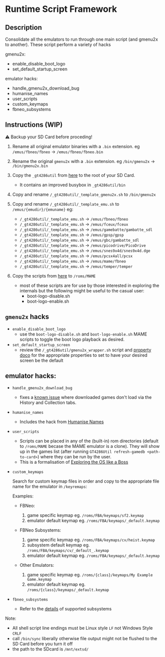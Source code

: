 # Runtime Script Framework

## Description
Consolidate all the emulators to run through one main script (and gmenu2x to another).
These script perform a variety of hacks

gmenu2x:
* enable_disable_boot_logo
* set_default_startup_screen

emulator hacks:
* handle_gmenu2x_download_bug
* humanise_names
* user_scripts
* custom_keymaps
* fbneo_subsystems

## Instructions (WIP)
⚠️ Backup your SD Card before proceding!

1. Rename all original emulator binaries with a `.bin` extension. eg `/emus/fbneo/fbneo` -> `/emus/fbneo/fbneo.bin`
1. Rename the original `gmenu2x` with a `.bin` extension. eg `/bin/gmenu2x` -> `/bin/gmenu2x.bin`
2. Copy the `_gt4286util` from [here](./sdcard_tweaks/) to the root of your SD Card.
    - It contains an improved busybox in `_gt4286util/bin`

3. Copy and rename `/_gt4286util/_template_gmenu2x.sh` to `/bin/gmenu2x`
4. Copy and rename `/_gt4286util/_template_emu.sh` to `/emus/{emudir}/{emuname}` eg:
    -  `/_gt4286util/_template_emu.sh` -> `/emus/fbneo/fbneo`
    -  `/_gt4286util/_template_emu.sh` -> `/emus/fceux/fceux`
    -  `/_gt4286util/_template_emu.sh` -> `/emus/gamebatte/gambatte_sdl`
    -  `/_gt4286util/_template_emu.sh` -> `/emus/gpsp/gpsp`
    -  `/_gt4286util/_template_emu.sh` -> `/emus/gbc/gambatte_sdl`
    -  `/_gt4286util/_template_emu.sh` -> `/emus/picodrive/PicoDrive`
    -  `/_gt4286util/_template_emu.sh` -> `/emus/snes9x4d/snes9x4d.dge`
    -  `/_gt4286util/_template_emu.sh` -> `/emus/pcsx4all/pcsx`
    -  `/_gt4286util/_template_emu.sh` -> `/emus/mame/fbneo`
    -  `/_gt4286util/_template_emu.sh` -> `/emus/temper/temper`

5. Copy the scripts from [here](./sdcard_tweaks/roms/MAME/) to `/roms/MAME`
    - most of these scripts are for use by those interested in exploring the internals but the following might be useful to the casual user:
        - boot-logo-disable.sh
        - boot-logo-enable.sh


## `gmenu2x` hacks
* `enable_disable_boot_logo`
    - use the `boot-logo-disable.sh` and `boot-logo-enable.sh` MAME scripts to toggle the boot logo playback as desired.
* `set_default_startup_screen`
    - review the `/_gt4286util/gmenu2x_wrapper.sh` script and [property doco](./Exploring%20the%20OS%20-%20Properties.md) for the appropriate properties to set to have your desired screen be the default

## emulator hacks:
* `handle_gmenu2x_download_bug`
    - fixes a [known issue](./Known%20Issues.md) where downloaded games don't load via the History and Collection tabs.

* `humanise_names`
    - Includes the hack from [Humanise Names](./Humanise%20Names.md)

* `user_scripts`
    - Scripts can be placed in any of the (built-in) rom directories (default to `/roms/MAME` becase the MAME emulator is a clone). They will show up in the games list (after running `GT4286Util refresh-gamedb <path-to-card>`) where they can be run by the user.
    - This is a formalisation of [Exploring the OS like a Boss](./Exploring%20the%20OS.md)

* `custom_keymaps`  

    Search for custom keymap files in order and copy to the appropriate file name for the emulator in `/keyremaps`:

    Examples:
    * FBNeo:
        1. game specific keymap eg. `/roms/FBA/keymaps/sf2.keymap`
        2. emulator default keymap eg. `/roms/FBA/keymaps/_default.keymap`

    * FBNeo Subsystems:
        1. game specific keymap eg. `/roms/FBA/keymaps/cv/heist.keymap`
        2. subsystem default keymap eg. `/roms/FBA/keymaps/cv/_default_.keymap`
        3. emulator default keymap eg. `/roms/FBA/keymaps/_default.keymap`

    * Other Emulators:
        1. game specific keymap eg. `/roms/{class}/keymaps/My Example Game.keymap`
        2. emulator default keymap eg. `/roms/{class}/keymaps/_default.keymap`

* `fbneo_subsystems`
    - Refer to the [details](./Emulators%20-%20fbneo.md) of supported subsystems


Note:
* All shell script line endings must be Linux style ```LF``` not Windows Style ```CRLF```
* call ```/bin/sync``` liberally otherwise file output might not be flushed to the SD Card before you turn it off
* the path to the SDcard is ```/mnt/extsd/```
